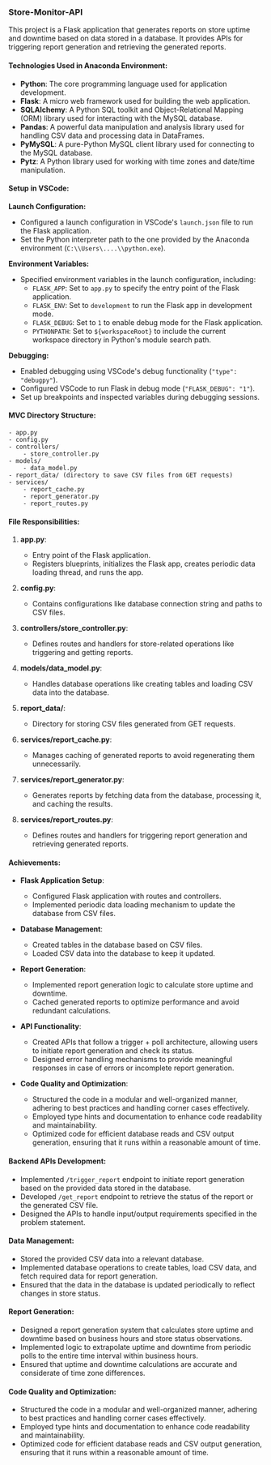 ### Store-Monitor-API

This project is a Flask application that generates reports on store uptime and downtime based on data stored in a database. It provides APIs for triggering report generation and retrieving the generated reports.

#### Technologies Used in Anaconda Environment:

- **Python**: The core programming language used for application development.
- **Flask**: A micro web framework used for building the web application.
- **SQLAlchemy**: A Python SQL toolkit and Object-Relational Mapping (ORM) library used for interacting with the MySQL database.
- **Pandas**: A powerful data manipulation and analysis library used for handling CSV data and processing data in DataFrames.
- **PyMySQL**: A pure-Python MySQL client library used for connecting to the MySQL database.
- **Pytz**: A Python library used for working with time zones and date/time manipulation.

#### Setup in VSCode:

**Launch Configuration:**
- Configured a launch configuration in VSCode's `launch.json` file to run the Flask application.
- Set the Python interpreter path to the one provided by the Anaconda environment (`C:\\Users\....\\python.exe`).

**Environment Variables:**
- Specified environment variables in the launch configuration, including:
  - `FLASK_APP`: Set to `app.py` to specify the entry point of the Flask application.
  - `FLASK_ENV`: Set to `development` to run the Flask app in development mode.
  - `FLASK_DEBUG`: Set to `1` to enable debug mode for the Flask application.
  - `PYTHONPATH`: Set to `${workspaceRoot}` to include the current workspace directory in Python's module search path.

**Debugging:**
- Enabled debugging using VSCode's debug functionality (`"type": "debugpy"`).
- Configured VSCode to run Flask in debug mode (`"FLASK_DEBUG": "1"`).
- Set up breakpoints and inspected variables during debugging sessions.

#### MVC Directory Structure:

```
- app.py
- config.py
- controllers/
    - store_controller.py
- models/
    - data_model.py
- report_data/ (directory to save CSV files from GET requests)
- services/
    - report_cache.py
    - report_generator.py
    - report_routes.py
```

#### File Responsibilities:

1. **app.py**: 
   - Entry point of the Flask application.
   - Registers blueprints, initializes the Flask app, creates periodic data loading thread, and runs the app.
   
2. **config.py**:
   - Contains configurations like database connection string and paths to CSV files.

3. **controllers/store_controller.py**:
   - Defines routes and handlers for store-related operations like triggering and getting reports.

4. **models/data_model.py**:
   - Handles database operations like creating tables and loading CSV data into the database.

5. **report_data/**:
   - Directory for storing CSV files generated from GET requests.

6. **services/report_cache.py**:
   - Manages caching of generated reports to avoid regenerating them unnecessarily.

7. **services/report_generator.py**:
   - Generates reports by fetching data from the database, processing it, and caching the results.

8. **services/report_routes.py**:
   - Defines routes and handlers for triggering report generation and retrieving generated reports.


#### Achievements:

- **Flask Application Setup**:
  - Configured Flask application with routes and controllers.
  - Implemented periodic data loading mechanism to update the database from CSV files.

- **Database Management**:
  - Created tables in the database based on CSV files.
  - Loaded CSV data into the database to keep it updated.

- **Report Generation**:
  - Implemented report generation logic to calculate store uptime and downtime.
  - Cached generated reports to optimize performance and avoid redundant calculations.

- **API Functionality**:
  - Created APIs that follow a trigger + poll architecture, allowing users to initiate report generation and check its status.
  - Designed error handling mechanisms to provide meaningful responses in case of errors or incomplete report generation.

- **Code Quality and Optimization**:
  - Structured the code in a modular and well-organized manner, adhering to best practices and handling corner cases effectively.
  - Employed type hints and documentation to enhance code readability and maintainability.
  - Optimized code for efficient database reads and CSV output generation, ensuring that it runs within a reasonable amount of time.

#### Backend APIs Development:

- Implemented `/trigger_report` endpoint to initiate report generation based on the provided data stored in the database.
- Developed `/get_report` endpoint to retrieve the status of the report or the generated CSV file.
- Designed the APIs to handle input/output requirements specified in the problem statement.

#### Data Management:

- Stored the provided CSV data into a relevant database.
- Implemented database operations to create tables, load CSV data, and fetch required data for report generation.
- Ensured that the data in the database is updated periodically to reflect changes in store status.

#### Report Generation:

- Designed a report generation system that calculates store uptime and downtime based on business hours and store status observations.
- Implemented logic to extrapolate uptime and downtime from periodic polls to the entire time interval within business hours.
- Ensured that uptime and downtime calculations are accurate and considerate of time zone differences.

#### Code Quality and Optimization:

- Structured the code in a modular and well-organized manner, adhering to best practices and handling corner cases effectively.
- Employed type hints and documentation to enhance code readability and maintainability.
- Optimized code for efficient database reads and CSV output generation, ensuring that it runs within a reasonable amount of time.